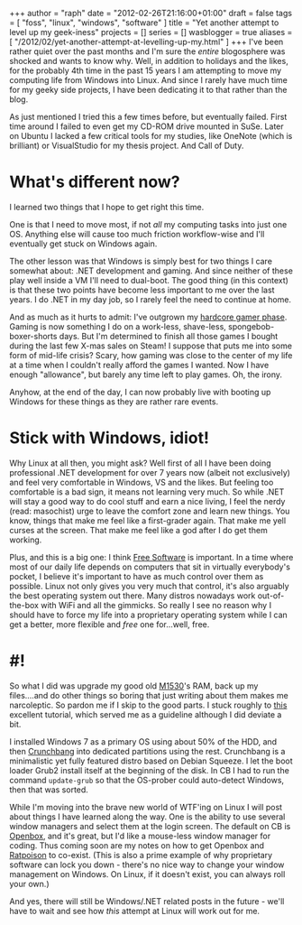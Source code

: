 +++
author = "raph"
date = "2012-02-26T21:16:00+01:00"
draft = false
tags = [ "foss", "linux", "windows", "software" ]
title = "Yet another attempt to level up my geek-iness"
projects = []
series = []
wasblogger = true
aliases = [ "/2012/02/yet-another-attempt-at-levelling-up-my.html" ]
+++
I've been rather quiet over the past months and I'm sure the *entire* blogosphere was shocked and wants to know why. Well, in addition to holidays and the likes, for the probably 4th time in the past 15 years I am attempting to move my computing life from Windows into Linux. And since I rarely have much time for my geeky side projects, I have been dedicating it to that rather than the blog.

As just mentioned I tried this a few times before, but eventually failed. First time around I failed to even get my CD-ROM drive mounted in SuSe. Later on Ubuntu I lacked a few critical tools for my studies, like OneNote (which is brilliant) or VisualStudio for my thesis project. And Call of Duty.

# What's different now? 
I learned two things that I hope to get right this time.

One is that I need to move most, if not *all* my computing tasks into just one OS. Anything else will cause too much friction workflow-wise and I'll eventually get stuck on Windows again.

The other lesson was that Windows is simply best for two things I care somewhat about: .NET development and gaming. And since neither of these play well inside a VM I'll need to dual-boot. The good thing (in this context) is that these two points have become less important to me over the last years. I do .NET in my day job, so I rarely feel the need to continue at home.

And as much as it hurts to admit: I've outgrown my [hardcore gamer phase](http://www.techradar.com/news/gaming/consoles/11-signs-you-re-no-longer-a-hard-core-gamer-329291). Gaming is now something I do on a work-less, shave-less, spongebob-boxer-shorts days. But I'm determined to finish all those games I bought during the last few X-mas sales on Steam! I suppose that puts me into some form of mid-life crisis? Scary, how gaming was close to the center of my life at a time when I couldn't really afford the games I wanted. Now I have enough "allowance", but barely any time left to play games. Oh, the irony.

Anyhow, at the end of the day, I can now probably live with booting up Windows for these things as they are rather rare events.

# Stick with Windows, idiot! 
Why Linux at all then, you might ask? Well first of all I have been doing professional .NET development for over 7 years now (albeit not exclusively) and feel very comfortable in Windows, VS and the likes. But feeling too comfortable is a bad sign, it means not learning very much. So while .NET will stay a good way to do cool stuff and earn a nice living, I feel the nerdy (read: masochist) urge to leave the comfort zone and learn new things. You know, things that make me feel like a first-grader again. That make me yell curses at the screen. That make me feel like a god after I do get them working.

Plus, and this is a big one: I think [Free Software](http://www.fsf.org/) is important. In a time where most of our daily life depends on computers that sit in virtually everybody's pocket, I believe it's important to have as much control over them as possible. Linux not only gives you very much that control, it's also arguably the best operating system out there. Many distros nowadays work out-of-the-box with WiFi and all the gimmicks. So really I see no reason why I should have to force my life into a proprietary operating system while I can get a better, more flexible and *free* one for...well, free.

# #! 
So what I did was upgrade my good old [M1530](http://reviews.cnet.com/Dell_XPS_M1530/4505-3121_7-32778979.html)'s RAM, back up my files....and do other things so boring that just writing about them makes me narcoleptic. So pardon me if I skip to the good parts. I stuck roughly to [this](http://www.iceflatline.com/2011/05/install-and-configure-crunchbang-linux-on-the-lenovo-t410-laptop/) excellent tutorial, which served me as a guideline although I did deviate a bit.

I installed Windows 7 as a primary OS using about 50% of the HDD, and then [Crunchbang](http://crunchbanglinux.org/) into dedicated partitions using the rest. Crunchbang is a minimalistic yet fully featured distro based on Debian Squeeze. I let the boot loader Grub2 install itself at the beginning of the disk. In CB I had to run the command `update-grub` so that the OS-prober could auto-detect Windows, then that was sorted.

While I'm moving into the brave new world of WTF'ing on Linux I will post about things I have learned along the way. One is the ability to use several window managers and select them at the login screen. The default on CB is [Openbox](http://openbox.org/), and it's great, but I'd like a mouse-less window manager for coding. Thus coming soon are my notes on how to get Openbox and [Ratpoison](http://www.nongnu.org/ratpoison/) to co-exist. (This is also a prime example of why proprietary software can lock you down - there's no nice way to change your window management on Windows. On Linux, if it doesn't exist, you can always roll your own.)

And yes, there will still be Windows/.NET related posts in the future - we'll have to wait and see how *this* attempt at Linux will work out for me.
